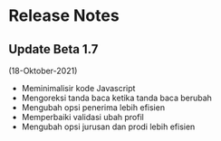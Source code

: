 # Release Notes

## Update Beta 1.7
(18-Oktober-2021)
- Meminimalisir kode Javascript
- Mengoreksi tanda baca ketika tanda baca berubah
- Mengubah opsi penerima lebih efisien
- Memperbaiki validasi ubah profil
- Mengubah opsi jurusan dan prodi lebih efisien
